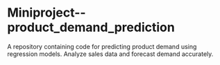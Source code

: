 # Miniproject--product_demand_prediction
 A repository containing code for predicting product demand using regression models. Analyze sales data and forecast demand accurately.
